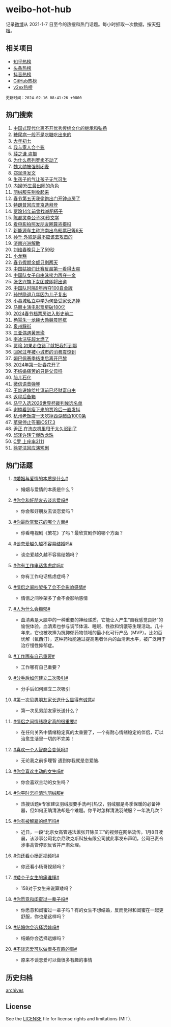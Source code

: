 # weibo-hot-hub

记录[微博](https://www.weibo.com)从 2021-1-7 日至今的热搜和热门话题。每小时抓取一次数据，按天[归档](archives)。

## 相关项目

- [知乎热榜](https://github.com/lonnyzhang423/zhihu-hot-hub)
- [头条热榜](https://github.com/lonnyzhang423/toutiao-hot-hub)
- [抖音热榜](https://github.com/lonnyzhang423/douyin-hot-hub)
- [GitHub热榜](https://github.com/lonnyzhang423/github-hot-hub)
- [v2ex热榜](https://github.com/lonnyzhang423/v2ex-hot-hub)


`更新时间：2024-02-16 08:41:26 +0800`

## 热门搜索

1. [中国式现代化离不开优秀传统文化的继承和弘扬](https://m.weibo.cn/search?containerid=100103type%3D1%26t%3D10%26q%3D%23%E4%B8%AD%E5%9B%BD%E5%BC%8F%E7%8E%B0%E4%BB%A3%E5%8C%96%E7%A6%BB%E4%B8%8D%E5%BC%80%E4%BC%98%E7%A7%80%E4%BC%A0%E7%BB%9F%E6%96%87%E5%8C%96%E7%9A%84%E7%BB%A7%E6%89%BF%E5%92%8C%E5%BC%98%E6%89%AC%23&stream_entry_id=51&isnewpage=1&extparam=seat%3D1%26pos%3D0%26dgr%3D0%26filter_type%3Drealtimehot%26c_type%3D51%26stream_entry_id%3D51%26cate%3D10103%26q%3D%2523%25E4%25B8%25AD%25E5%259B%25BD%25E5%25BC%258F%25E7%258E%25B0%25E4%25BB%25A3%25E5%258C%2596%25E7%25A6%25BB%25E4%25B8%258D%25E5%25BC%2580%25E4%25BC%2598%25E7%25A7%2580%25E4%25BC%25A0%25E7%25BB%259F%25E6%2596%2587%25E5%258C%2596%25E7%259A%2584%25E7%25BB%25A7%25E6%2589%25BF%25E5%2592%258C%25E5%25BC%2598%25E6%2589%25AC%2523%26display_time%3D1708044084%26pre_seqid%3D17080440846170213996)
1. [糖尿病一般不是吃糖吃出来的](https://m.weibo.cn/search?containerid=100103type%3D1%26t%3D10%26q%3D%23%E7%B3%96%E5%B0%BF%E7%97%85%E4%B8%80%E8%88%AC%E4%B8%8D%E6%98%AF%E5%90%83%E7%B3%96%E5%90%83%E5%87%BA%E6%9D%A5%E7%9A%84%23&stream_entry_id=31&isnewpage=1&extparam=seat%3D1%26band_rank%3D1%26filter_type%3Drealtimehot%26c_type%3D31%26realpos%3D1%26cate%3D5001%26lcate%3D5001%26flag%3D1%26dgr%3D0%26q%3D%2523%25E7%25B3%2596%25E5%25B0%25BF%25E7%2597%2585%25E4%25B8%2580%25E8%2588%25AC%25E4%25B8%258D%25E6%2598%25AF%25E5%2590%2583%25E7%25B3%2596%25E5%2590%2583%25E5%2587%25BA%25E6%259D%25A5%25E7%259A%2584%2523%26stream_entry_id%3D31%26pos%3D0%26display_time%3D1708044084%26pre_seqid%3D17080440846170213996)
1. [大年初七](https://m.weibo.cn/search?containerid=100103type%3D1%26t%3D10%26q%3D%E5%A4%A7%E5%B9%B4%E5%88%9D%E4%B8%83&stream_entry_id=31&isnewpage=1&extparam=seat%3D1%26band_rank%3D2%26filter_type%3Drealtimehot%26c_type%3D31%26realpos%3D2%26cate%3D5001%26lcate%3D5001%26flag%3D1%26dgr%3D0%26q%3D%25E5%25A4%25A7%25E5%25B9%25B4%25E5%2588%259D%25E4%25B8%2583%26stream_entry_id%3D31%26pos%3D1%26display_time%3D1708044084%26pre_seqid%3D17080440846170213996)
1. [我与家人合个影](https://m.weibo.cn/search?containerid=100103type%3D1%26t%3D10%26q%3D%23%E6%88%91%E4%B8%8E%E5%AE%B6%E4%BA%BA%E5%90%88%E4%B8%AA%E5%BD%B1%23&stream_entry_id=31&isnewpage=1&extparam=seat%3D1%26band_rank%3D3%26filter_type%3Drealtimehot%26c_type%3D31%26realpos%3D3%26cate%3D5001%26lcate%3D5001%26flag%3D0%26dgr%3D0%26q%3D%2523%25E6%2588%2591%25E4%25B8%258E%25E5%25AE%25B6%25E4%25BA%25BA%25E5%2590%2588%25E4%25B8%25AA%25E5%25BD%25B1%2523%26stream_entry_id%3D31%26pos%3D2%26display_time%3D1708044084%26pre_seqid%3D17080440846170213996)
1. [薛之谦 盗摄](https://m.weibo.cn/search?containerid=100103type%3D1%26t%3D10%26q%3D%E8%96%9B%E4%B9%8B%E8%B0%A6+%E7%9B%97%E6%91%84&stream_entry_id=31&isnewpage=1&extparam=seat%3D1%26band_rank%3D4%26filter_type%3Drealtimehot%26c_type%3D31%26realpos%3D4%26cate%3D5001%26lcate%3D5001%26flag%3D16%26dgr%3D0%26q%3D%25E8%2596%259B%25E4%25B9%258B%25E8%25B0%25A6%2520%25E7%259B%2597%25E6%2591%2584%26stream_entry_id%3D31%26pos%3D3%26display_time%3D1708044084%26pre_seqid%3D17080440846170213996)
1. [为什么费列罗卖不动了](https://m.weibo.cn/search?containerid=100103type%3D1%26t%3D10%26q%3D%23%E4%B8%BA%E4%BB%80%E4%B9%88%E8%B4%B9%E5%88%97%E7%BD%97%E5%8D%96%E4%B8%8D%E5%8A%A8%E4%BA%86%23&stream_entry_id=31&isnewpage=1&extparam=seat%3D1%26band_rank%3D5%26filter_type%3Drealtimehot%26c_type%3D31%26realpos%3D5%26cate%3D5001%26lcate%3D5001%26flag%3D2%26dgr%3D0%26q%3D%2523%25E4%25B8%25BA%25E4%25BB%2580%25E4%25B9%2588%25E8%25B4%25B9%25E5%2588%2597%25E7%25BD%2597%25E5%258D%2596%25E4%25B8%258D%25E5%258A%25A8%25E4%25BA%2586%2523%26stream_entry_id%3D31%26pos%3D4%26display_time%3D1708044084%26pre_seqid%3D17080440846170213996)
1. [魏大勋被强制闭麦](https://m.weibo.cn/search?containerid=100103type%3D1%26t%3D10%26q%3D%23%E9%AD%8F%E5%A4%A7%E5%8B%8B%E8%A2%AB%E5%BC%BA%E5%88%B6%E9%97%AD%E9%BA%A6%23&stream_entry_id=31&isnewpage=1&extparam=seat%3D1%26band_rank%3D6%26filter_type%3Drealtimehot%26c_type%3D31%26realpos%3D6%26cate%3D5001%26lcate%3D5001%26flag%3D2%26dgr%3D0%26q%3D%2523%25E9%25AD%258F%25E5%25A4%25A7%25E5%258B%258B%25E8%25A2%25AB%25E5%25BC%25BA%25E5%2588%25B6%25E9%2597%25AD%25E9%25BA%25A6%2523%26stream_entry_id%3D31%26pos%3D5%26display_time%3D1708044084%26pre_seqid%3D17080440846170213996)
1. [郑润泽发文](https://m.weibo.cn/search?containerid=100103type%3D1%26t%3D10%26q%3D%E9%83%91%E6%B6%A6%E6%B3%BD%E5%8F%91%E6%96%87&stream_entry_id=31&isnewpage=1&extparam=seat%3D1%26band_rank%3D7%26filter_type%3Drealtimehot%26c_type%3D31%26realpos%3D7%26cate%3D5001%26lcate%3D5001%26flag%3D1%26dgr%3D0%26q%3D%25E9%2583%2591%25E6%25B6%25A6%25E6%25B3%25BD%25E5%258F%2591%25E6%2596%2587%26stream_entry_id%3D31%26pos%3D6%26display_time%3D1708044084%26pre_seqid%3D17080440846170213996)
1. [生孩子的气让孩子无气可生](https://m.weibo.cn/search?containerid=100103type%3D1%26t%3D10%26q%3D%23%E7%94%9F%E5%AD%A9%E5%AD%90%E7%9A%84%E6%B0%94%E8%AE%A9%E5%AD%A9%E5%AD%90%E6%97%A0%E6%B0%94%E5%8F%AF%E7%94%9F%23&stream_entry_id=31&isnewpage=1&extparam=seat%3D1%26band_rank%3D8%26filter_type%3Drealtimehot%26c_type%3D31%26realpos%3D8%26cate%3D5001%26lcate%3D5001%26flag%3D2%26dgr%3D0%26q%3D%2523%25E7%2594%259F%25E5%25AD%25A9%25E5%25AD%2590%25E7%259A%2584%25E6%25B0%2594%25E8%25AE%25A9%25E5%25AD%25A9%25E5%25AD%2590%25E6%2597%25A0%25E6%25B0%2594%25E5%258F%25AF%25E7%2594%259F%2523%26stream_entry_id%3D31%26pos%3D7%26display_time%3D1708044084%26pre_seqid%3D17080440846170213996)
1. [内娱95生最出圈的角色](https://m.weibo.cn/search?containerid=100103type%3D1%26t%3D10%26q%3D%23%E5%86%85%E5%A8%B195%E7%94%9F%E6%9C%80%E5%87%BA%E5%9C%88%E7%9A%84%E8%A7%92%E8%89%B2%23&stream_entry_id=31&isnewpage=1&extparam=seat%3D1%26band_rank%3D9%26filter_type%3Drealtimehot%26c_type%3D31%26realpos%3D9%26cate%3D5001%26lcate%3D5001%26flag%3D2%26dgr%3D0%26q%3D%2523%25E5%2586%2585%25E5%25A8%25B195%25E7%2594%259F%25E6%259C%2580%25E5%2587%25BA%25E5%259C%2588%25E7%259A%2584%25E8%25A7%2592%25E8%2589%25B2%2523%26stream_entry_id%3D31%26pos%3D8%26display_time%3D1708044084%26pre_seqid%3D17080440846170213996)
1. [羽绒服先别收起来](https://m.weibo.cn/search?containerid=100103type%3D1%26t%3D10%26q%3D%23%E7%BE%BD%E7%BB%92%E6%9C%8D%E5%85%88%E5%88%AB%E6%94%B6%E8%B5%B7%E6%9D%A5%23&stream_entry_id=31&isnewpage=1&extparam=seat%3D1%26band_rank%3D10%26filter_type%3Drealtimehot%26c_type%3D31%26realpos%3D10%26cate%3D5001%26lcate%3D5001%26flag%3D0%26dgr%3D0%26q%3D%2523%25E7%25BE%25BD%25E7%25BB%2592%25E6%259C%258D%25E5%2585%2588%25E5%2588%25AB%25E6%2594%25B6%25E8%25B5%25B7%25E6%259D%25A5%2523%26stream_entry_id%3D31%26pos%3D9%26display_time%3D1708044084%26pre_seqid%3D17080440846170213996)
1. [春节第五天我偷跑出门开钟点房了](https://m.weibo.cn/search?containerid=100103type%3D1%26t%3D10%26q%3D%23%E6%98%A5%E8%8A%82%E7%AC%AC%E4%BA%94%E5%A4%A9%E6%88%91%E5%81%B7%E8%B7%91%E5%87%BA%E9%97%A8%E5%BC%80%E9%92%9F%E7%82%B9%E6%88%BF%E4%BA%86%23&stream_entry_id=31&isnewpage=1&extparam=seat%3D1%26band_rank%3D11%26filter_type%3Drealtimehot%26c_type%3D31%26realpos%3D11%26cate%3D5001%26lcate%3D5001%26flag%3D2%26dgr%3D0%26q%3D%2523%25E6%2598%25A5%25E8%258A%2582%25E7%25AC%25AC%25E4%25BA%2594%25E5%25A4%25A9%25E6%2588%2591%25E5%2581%25B7%25E8%25B7%2591%25E5%2587%25BA%25E9%2597%25A8%25E5%25BC%2580%25E9%2592%259F%25E7%2582%25B9%25E6%2588%25BF%25E4%25BA%2586%2523%26stream_entry_id%3D31%26pos%3D10%26display_time%3D1708044084%26pre_seqid%3D17080440846170213996)
1. [特朗普回应普京选拜登](https://m.weibo.cn/search?containerid=100103type%3D1%26t%3D10%26q%3D%23%E7%89%B9%E6%9C%97%E6%99%AE%E5%9B%9E%E5%BA%94%E6%99%AE%E4%BA%AC%E9%80%89%E6%8B%9C%E7%99%BB%23&stream_entry_id=31&isnewpage=1&extparam=seat%3D1%26band_rank%3D12%26filter_type%3Drealtimehot%26c_type%3D31%26realpos%3D12%26cate%3D5001%26lcate%3D5001%26flag%3D1%26dgr%3D0%26q%3D%2523%25E7%2589%25B9%25E6%259C%2597%25E6%2599%25AE%25E5%259B%259E%25E5%25BA%2594%25E6%2599%25AE%25E4%25BA%25AC%25E9%2580%2589%25E6%258B%259C%25E7%2599%25BB%2523%26stream_entry_id%3D31%26pos%3D11%26display_time%3D1708044084%26pre_seqid%3D17080440846170213996)
1. [贾玲14年前曾找减肥搭子](https://m.weibo.cn/search?containerid=100103type%3D1%26t%3D10%26q%3D%23%E8%B4%BE%E7%8E%B214%E5%B9%B4%E5%89%8D%E6%9B%BE%E6%89%BE%E5%87%8F%E8%82%A5%E6%90%AD%E5%AD%90%23&stream_entry_id=31&isnewpage=1&extparam=seat%3D1%26band_rank%3D13%26filter_type%3Drealtimehot%26c_type%3D31%26realpos%3D13%26cate%3D5001%26lcate%3D5001%26flag%3D2%26dgr%3D0%26q%3D%2523%25E8%25B4%25BE%25E7%258E%25B214%25E5%25B9%25B4%25E5%2589%258D%25E6%259B%25BE%25E6%2589%25BE%25E5%2587%258F%25E8%2582%25A5%25E6%2590%25AD%25E5%25AD%2590%2523%26stream_entry_id%3D31%26pos%3D12%26display_time%3D1708044084%26pre_seqid%3D17080440846170213996)
1. [陈都灵李公子30秒文学](https://m.weibo.cn/search?containerid=100103type%3D1%26t%3D10%26q%3D%E9%99%88%E9%83%BD%E7%81%B5%E6%9D%8E%E5%85%AC%E5%AD%9030%E7%A7%92%E6%96%87%E5%AD%A6&stream_entry_id=31&isnewpage=1&extparam=seat%3D1%26band_rank%3D14%26filter_type%3Drealtimehot%26c_type%3D31%26realpos%3D14%26cate%3D5001%26lcate%3D5001%26flag%3D1%26dgr%3D0%26q%3D%25E9%2599%2588%25E9%2583%25BD%25E7%2581%25B5%25E6%259D%258E%25E5%2585%25AC%25E5%25AD%259030%25E7%25A7%2592%25E6%2596%2587%25E5%25AD%25A6%26stream_entry_id%3D31%26pos%3D13%26display_time%3D1708044084%26pre_seqid%3D17080440846170213996)
1. [看电影拍照发朋友圈算盗摄吗](https://m.weibo.cn/search?containerid=100103type%3D1%26t%3D10%26q%3D%23%E7%9C%8B%E7%94%B5%E5%BD%B1%E6%8B%8D%E7%85%A7%E5%8F%91%E6%9C%8B%E5%8F%8B%E5%9C%88%E7%AE%97%E7%9B%97%E6%91%84%E5%90%97%23&stream_entry_id=31&isnewpage=1&extparam=seat%3D1%26band_rank%3D15%26filter_type%3Drealtimehot%26c_type%3D31%26realpos%3D15%26cate%3D5001%26lcate%3D5001%26flag%3D1%26dgr%3D0%26q%3D%2523%25E7%259C%258B%25E7%2594%25B5%25E5%25BD%25B1%25E6%258B%258D%25E7%2585%25A7%25E5%258F%2591%25E6%259C%258B%25E5%258F%258B%25E5%259C%2588%25E7%25AE%2597%25E7%259B%2597%25E6%2591%2584%25E5%2590%2597%2523%26stream_entry_id%3D31%26pos%3D14%26display_time%3D1708044084%26pre_seqid%3D17080440846170213996)
1. [新能源车主称海南出岛船票已等6天](https://m.weibo.cn/search?containerid=100103type%3D1%26t%3D10%26q%3D%23%E6%96%B0%E8%83%BD%E6%BA%90%E8%BD%A6%E4%B8%BB%E7%A7%B0%E6%B5%B7%E5%8D%97%E5%87%BA%E5%B2%9B%E8%88%B9%E7%A5%A8%E5%B7%B2%E7%AD%896%E5%A4%A9%23&stream_entry_id=31&isnewpage=1&extparam=seat%3D1%26band_rank%3D16%26filter_type%3Drealtimehot%26c_type%3D31%26realpos%3D16%26cate%3D5001%26lcate%3D5001%26flag%3D1%26dgr%3D0%26q%3D%2523%25E6%2596%25B0%25E8%2583%25BD%25E6%25BA%2590%25E8%25BD%25A6%25E4%25B8%25BB%25E7%25A7%25B0%25E6%25B5%25B7%25E5%258D%2597%25E5%2587%25BA%25E5%25B2%259B%25E8%2588%25B9%25E7%25A5%25A8%25E5%25B7%25B2%25E7%25AD%25896%25E5%25A4%25A9%2523%26stream_entry_id%3D31%26pos%3D15%26display_time%3D1708044084%26pre_seqid%3D17080440846170213996)
1. [孙千 外貌是最不应该去攻击的](https://m.weibo.cn/search?containerid=100103type%3D1%26t%3D10%26q%3D%E5%AD%99%E5%8D%83+%E5%A4%96%E8%B2%8C%E6%98%AF%E6%9C%80%E4%B8%8D%E5%BA%94%E8%AF%A5%E5%8E%BB%E6%94%BB%E5%87%BB%E7%9A%84&stream_entry_id=31&isnewpage=1&extparam=seat%3D1%26band_rank%3D17%26filter_type%3Drealtimehot%26c_type%3D31%26realpos%3D17%26cate%3D5001%26lcate%3D5001%26flag%3D0%26dgr%3D0%26q%3D%25E5%25AD%2599%25E5%258D%2583%2520%25E5%25A4%2596%25E8%25B2%258C%25E6%2598%25AF%25E6%259C%2580%25E4%25B8%258D%25E5%25BA%2594%25E8%25AF%25A5%25E5%258E%25BB%25E6%2594%25BB%25E5%2587%25BB%25E7%259A%2584%26stream_entry_id%3D31%26pos%3D16%26display_time%3D1708044084%26pre_seqid%3D17080440846170213996)
1. [济南兴洲解散](https://m.weibo.cn/search?containerid=100103type%3D1%26t%3D10%26q%3D%23%E6%B5%8E%E5%8D%97%E5%85%B4%E6%B4%B2%E8%A7%A3%E6%95%A3%23&stream_entry_id=31&isnewpage=1&extparam=seat%3D1%26band_rank%3D18%26filter_type%3Drealtimehot%26c_type%3D31%26realpos%3D18%26cate%3D5001%26lcate%3D5001%26flag%3D1%26dgr%3D0%26q%3D%2523%25E6%25B5%258E%25E5%258D%2597%25E5%2585%25B4%25E6%25B4%25B2%25E8%25A7%25A3%25E6%2595%25A3%2523%26stream_entry_id%3D31%26pos%3D17%26display_time%3D1708044084%26pre_seqid%3D17080440846170213996)
1. [刘维春晚只上了59秒](https://m.weibo.cn/search?containerid=100103type%3D1%26t%3D10%26q%3D%23%E5%88%98%E7%BB%B4%E6%98%A5%E6%99%9A%E5%8F%AA%E4%B8%8A%E4%BA%8659%E7%A7%92%23&stream_entry_id=31&isnewpage=1&extparam=seat%3D1%26band_rank%3D19%26filter_type%3Drealtimehot%26c_type%3D31%26realpos%3D19%26cate%3D5001%26lcate%3D5001%26flag%3D2%26dgr%3D0%26q%3D%2523%25E5%2588%2598%25E7%25BB%25B4%25E6%2598%25A5%25E6%2599%259A%25E5%258F%25AA%25E4%25B8%258A%25E4%25BA%258659%25E7%25A7%2592%2523%26stream_entry_id%3D31%26pos%3D18%26display_time%3D1708044084%26pre_seqid%3D17080440846170213996)
1. [小龙糕](https://m.weibo.cn/search?containerid=100103type%3D1%26t%3D10%26q%3D%E5%B0%8F%E9%BE%99%E7%B3%95&stream_entry_id=31&isnewpage=1&extparam=seat%3D1%26band_rank%3D20%26filter_type%3Drealtimehot%26c_type%3D31%26realpos%3D20%26cate%3D5001%26lcate%3D5001%26flag%3D1%26dgr%3D0%26q%3D%25E5%25B0%258F%25E9%25BE%2599%25E7%25B3%2595%26stream_entry_id%3D31%26pos%3D19%26display_time%3D1708044084%26pre_seqid%3D17080440846170213996)
1. [春节假期余额只剩两天](https://m.weibo.cn/search?containerid=100103type%3D1%26t%3D10%26q%3D%23%E6%98%A5%E8%8A%82%E5%81%87%E6%9C%9F%E4%BD%99%E9%A2%9D%E5%8F%AA%E5%89%A9%E4%B8%A4%E5%A4%A9%23&stream_entry_id=31&isnewpage=1&extparam=seat%3D1%26band_rank%3D21%26filter_type%3Drealtimehot%26c_type%3D31%26realpos%3D21%26cate%3D5001%26lcate%3D5001%26flag%3D1%26dgr%3D0%26q%3D%2523%25E6%2598%25A5%25E8%258A%2582%25E5%2581%2587%25E6%259C%259F%25E4%25BD%2599%25E9%25A2%259D%25E5%258F%25AA%25E5%2589%25A9%25E4%25B8%25A4%25E5%25A4%25A9%2523%26stream_entry_id%3D31%26pos%3D20%26display_time%3D1708044084%26pre_seqid%3D17080440846170213996)
1. [中国姑娘们比赛反超第一看得太爽](https://m.weibo.cn/search?containerid=100103type%3D1%26t%3D10%26q%3D%23%E4%B8%AD%E5%9B%BD%E5%A7%91%E5%A8%98%E4%BB%AC%E6%AF%94%E8%B5%9B%E5%8F%8D%E8%B6%85%E7%AC%AC%E4%B8%80%E7%9C%8B%E5%BE%97%E5%A4%AA%E7%88%BD%23&stream_entry_id=31&isnewpage=1&extparam=seat%3D1%26band_rank%3D22%26filter_type%3Drealtimehot%26c_type%3D31%26realpos%3D22%26cate%3D5001%26lcate%3D5001%26flag%3D1%26dgr%3D0%26q%3D%2523%25E4%25B8%25AD%25E5%259B%25BD%25E5%25A7%2591%25E5%25A8%2598%25E4%25BB%25AC%25E6%25AF%2594%25E8%25B5%259B%25E5%258F%258D%25E8%25B6%2585%25E7%25AC%25AC%25E4%25B8%2580%25E7%259C%258B%25E5%25BE%2597%25E5%25A4%25AA%25E7%2588%25BD%2523%26stream_entry_id%3D31%26pos%3D21%26display_time%3D1708044084%26pre_seqid%3D17080440846170213996)
1. [中国队女子自由泳接力再夺一金](https://m.weibo.cn/search?containerid=100103type%3D1%26t%3D10%26q%3D%23%E4%B8%AD%E5%9B%BD%E9%98%9F%E5%A5%B3%E5%AD%90%E8%87%AA%E7%94%B1%E6%B3%B3%E6%8E%A5%E5%8A%9B%E5%86%8D%E5%A4%BA%E4%B8%80%E9%87%91%23&stream_entry_id=31&isnewpage=1&extparam=seat%3D1%26band_rank%3D23%26filter_type%3Drealtimehot%26c_type%3D31%26realpos%3D23%26cate%3D5001%26lcate%3D5001%26flag%3D1%26dgr%3D0%26q%3D%2523%25E4%25B8%25AD%25E5%259B%25BD%25E9%2598%259F%25E5%25A5%25B3%25E5%25AD%2590%25E8%2587%25AA%25E7%2594%25B1%25E6%25B3%25B3%25E6%258E%25A5%25E5%258A%259B%25E5%2586%258D%25E5%25A4%25BA%25E4%25B8%2580%25E9%2587%2591%2523%26stream_entry_id%3D31%26pos%3D22%26display_time%3D1708044084%26pre_seqid%3D17080440846170213996)
1. [张艺兴旗下女团或即将出道](https://m.weibo.cn/search?containerid=100103type%3D1%26t%3D10%26q%3D%23%E5%BC%A0%E8%89%BA%E5%85%B4%E6%97%97%E4%B8%8B%E5%A5%B3%E5%9B%A2%E6%88%96%E5%8D%B3%E5%B0%86%E5%87%BA%E9%81%93%23&stream_entry_id=31&isnewpage=1&extparam=seat%3D1%26band_rank%3D24%26filter_type%3Drealtimehot%26c_type%3D31%26realpos%3D24%26cate%3D5001%26lcate%3D5001%26flag%3D0%26dgr%3D0%26q%3D%2523%25E5%25BC%25A0%25E8%2589%25BA%25E5%2585%25B4%25E6%2597%2597%25E4%25B8%258B%25E5%25A5%25B3%25E5%259B%25A2%25E6%2588%2596%25E5%258D%25B3%25E5%25B0%2586%25E5%2587%25BA%25E9%2581%2593%2523%26stream_entry_id%3D31%26pos%3D23%26display_time%3D1708044084%26pre_seqid%3D17080440846170213996)
1. [中国队时隔9年再夺100自金牌](https://m.weibo.cn/search?containerid=100103type%3D1%26t%3D10%26q%3D%23%E4%B8%AD%E5%9B%BD%E9%98%9F%E6%97%B6%E9%9A%949%E5%B9%B4%E5%86%8D%E5%A4%BA100%E8%87%AA%E9%87%91%E7%89%8C%23&stream_entry_id=31&isnewpage=1&extparam=seat%3D1%26band_rank%3D25%26filter_type%3Drealtimehot%26c_type%3D31%26realpos%3D25%26cate%3D5001%26lcate%3D5001%26flag%3D1%26dgr%3D0%26q%3D%2523%25E4%25B8%25AD%25E5%259B%25BD%25E9%2598%259F%25E6%2597%25B6%25E9%259A%25949%25E5%25B9%25B4%25E5%2586%258D%25E5%25A4%25BA100%25E8%2587%25AA%25E9%2587%2591%25E7%2589%258C%2523%26stream_entry_id%3D31%26pos%3D24%26display_time%3D1708044084%26pre_seqid%3D17080440846170213996)
1. [孙悦隐退八年因为儿子复出](https://m.weibo.cn/search?containerid=100103type%3D1%26t%3D10%26q%3D%23%E5%AD%99%E6%82%A6%E9%9A%90%E9%80%80%E5%85%AB%E5%B9%B4%E5%9B%A0%E4%B8%BA%E5%84%BF%E5%AD%90%E5%A4%8D%E5%87%BA%23&stream_entry_id=31&isnewpage=1&extparam=seat%3D1%26band_rank%3D26%26filter_type%3Drealtimehot%26c_type%3D31%26realpos%3D26%26cate%3D5001%26lcate%3D5001%26flag%3D0%26dgr%3D0%26q%3D%2523%25E5%25AD%2599%25E6%2582%25A6%25E9%259A%2590%25E9%2580%2580%25E5%2585%25AB%25E5%25B9%25B4%25E5%259B%25A0%25E4%25B8%25BA%25E5%2584%25BF%25E5%25AD%2590%25E5%25A4%258D%25E5%2587%25BA%2523%26stream_entry_id%3D31%26pos%3D25%26display_time%3D1708044084%26pre_seqid%3D17080440846170213996)
1. [小县城私立中学为何备受家长追捧](https://m.weibo.cn/search?containerid=100103type%3D1%26t%3D10%26q%3D%23%E5%B0%8F%E5%8E%BF%E5%9F%8E%E7%A7%81%E7%AB%8B%E4%B8%AD%E5%AD%A6%E4%B8%BA%E4%BD%95%E5%A4%87%E5%8F%97%E5%AE%B6%E9%95%BF%E8%BF%BD%E6%8D%A7%23&stream_entry_id=31&isnewpage=1&extparam=seat%3D1%26band_rank%3D27%26filter_type%3Drealtimehot%26c_type%3D31%26realpos%3D27%26cate%3D5001%26lcate%3D5001%26flag%3D0%26dgr%3D0%26q%3D%2523%25E5%25B0%258F%25E5%258E%25BF%25E5%259F%258E%25E7%25A7%2581%25E7%25AB%258B%25E4%25B8%25AD%25E5%25AD%25A6%25E4%25B8%25BA%25E4%25BD%2595%25E5%25A4%2587%25E5%258F%2597%25E5%25AE%25B6%25E9%2595%25BF%25E8%25BF%25BD%25E6%258D%25A7%2523%26stream_entry_id%3D31%26pos%3D26%26display_time%3D1708044084%26pre_seqid%3D17080440846170213996)
1. [马丽主演电影票房破180亿](https://m.weibo.cn/search?containerid=100103type%3D1%26t%3D10%26q%3D%23%E9%A9%AC%E4%B8%BD%E4%B8%BB%E6%BC%94%E7%94%B5%E5%BD%B1%E7%A5%A8%E6%88%BF%E7%A0%B4180%E4%BA%BF%23&stream_entry_id=31&isnewpage=1&extparam=seat%3D1%26band_rank%3D28%26filter_type%3Drealtimehot%26c_type%3D31%26realpos%3D28%26cate%3D5001%26lcate%3D5001%26flag%3D0%26dgr%3D0%26q%3D%2523%25E9%25A9%25AC%25E4%25B8%25BD%25E4%25B8%25BB%25E6%25BC%2594%25E7%2594%25B5%25E5%25BD%25B1%25E7%25A5%25A8%25E6%2588%25BF%25E7%25A0%25B4180%25E4%25BA%25BF%2523%26stream_entry_id%3D31%26pos%3D27%26display_time%3D1708044084%26pre_seqid%3D17080440846170213996)
1. [2024春节档票房进入影史前二](https://m.weibo.cn/search?containerid=100103type%3D1%26t%3D10%26q%3D%232024%E6%98%A5%E8%8A%82%E6%A1%A3%E7%A5%A8%E6%88%BF%E8%BF%9B%E5%85%A5%E5%BD%B1%E5%8F%B2%E5%89%8D%E4%BA%8C%23&stream_entry_id=31&isnewpage=1&extparam=seat%3D1%26band_rank%3D29%26filter_type%3Drealtimehot%26c_type%3D31%26realpos%3D29%26cate%3D5001%26lcate%3D5001%26flag%3D1%26dgr%3D0%26q%3D%25232024%25E6%2598%25A5%25E8%258A%2582%25E6%25A1%25A3%25E7%25A5%25A8%25E6%2588%25BF%25E8%25BF%259B%25E5%2585%25A5%25E5%25BD%25B1%25E5%258F%25B2%25E5%2589%258D%25E4%25BA%258C%2523%26stream_entry_id%3D31%26pos%3D28%26display_time%3D1708044084%26pre_seqid%3D17080440846170213996)
1. [杨幂朱一龙魏大勋魏晨同框](https://m.weibo.cn/search?containerid=100103type%3D1%26t%3D10%26q%3D%23%E6%9D%A8%E5%B9%82%E6%9C%B1%E4%B8%80%E9%BE%99%E9%AD%8F%E5%A4%A7%E5%8B%8B%E9%AD%8F%E6%99%A8%E5%90%8C%E6%A1%86%23&stream_entry_id=31&isnewpage=1&extparam=seat%3D1%26band_rank%3D30%26filter_type%3Drealtimehot%26c_type%3D31%26realpos%3D30%26cate%3D5001%26lcate%3D5001%26flag%3D0%26dgr%3D0%26q%3D%2523%25E6%259D%25A8%25E5%25B9%2582%25E6%259C%25B1%25E4%25B8%2580%25E9%25BE%2599%25E9%25AD%258F%25E5%25A4%25A7%25E5%258B%258B%25E9%25AD%258F%25E6%2599%25A8%25E5%2590%258C%25E6%25A1%2586%2523%26stream_entry_id%3D31%26pos%3D29%26display_time%3D1708044084%26pre_seqid%3D17080440846170213996)
1. [泉州踩街](https://m.weibo.cn/search?containerid=100103type%3D1%26t%3D10%26q%3D%E6%B3%89%E5%B7%9E%E8%B8%A9%E8%A1%97&stream_entry_id=31&isnewpage=1&extparam=seat%3D1%26band_rank%3D31%26filter_type%3Drealtimehot%26c_type%3D31%26realpos%3D31%26cate%3D5001%26lcate%3D5001%26flag%3D1%26dgr%3D0%26q%3D%25E6%25B3%2589%25E5%25B7%259E%25E8%25B8%25A9%25E8%25A1%2597%26stream_entry_id%3D31%26pos%3D30%26display_time%3D1708044084%26pre_seqid%3D17080440846170213996)
1. [三亚偶遇黄景瑜](https://m.weibo.cn/search?containerid=100103type%3D1%26t%3D10%26q%3D%23%E4%B8%89%E4%BA%9A%E5%81%B6%E9%81%87%E9%BB%84%E6%99%AF%E7%91%9C%23&stream_entry_id=31&isnewpage=1&extparam=seat%3D1%26band_rank%3D32%26filter_type%3Drealtimehot%26c_type%3D31%26realpos%3D32%26cate%3D5001%26lcate%3D5001%26flag%3D0%26dgr%3D0%26q%3D%2523%25E4%25B8%2589%25E4%25BA%259A%25E5%2581%25B6%25E9%2581%2587%25E9%25BB%2584%25E6%2599%25AF%25E7%2591%259C%2523%26stream_entry_id%3D31%26pos%3D31%26display_time%3D1708044084%26pre_seqid%3D17080440846170213996)
1. [李冰洁狂超太燃了](https://m.weibo.cn/search?containerid=100103type%3D1%26t%3D10%26q%3D%23%E6%9D%8E%E5%86%B0%E6%B4%81%E7%8B%82%E8%B6%85%E5%A4%AA%E7%87%83%E4%BA%86%23&stream_entry_id=31&isnewpage=1&extparam=seat%3D1%26band_rank%3D33%26filter_type%3Drealtimehot%26c_type%3D31%26realpos%3D33%26cate%3D5001%26lcate%3D5001%26flag%3D1%26dgr%3D0%26q%3D%2523%25E6%259D%258E%25E5%2586%25B0%25E6%25B4%2581%25E7%258B%2582%25E8%25B6%2585%25E5%25A4%25AA%25E7%2587%2583%25E4%25BA%2586%2523%26stream_entry_id%3D31%26pos%3D32%26display_time%3D1708044084%26pre_seqid%3D17080440846170213996)
1. [贾玲 如果走位错了就把我打到那](https://m.weibo.cn/search?containerid=100103type%3D1%26t%3D10%26q%3D%E8%B4%BE%E7%8E%B2+%E5%A6%82%E6%9E%9C%E8%B5%B0%E4%BD%8D%E9%94%99%E4%BA%86%E5%B0%B1%E6%8A%8A%E6%88%91%E6%89%93%E5%88%B0%E9%82%A3&stream_entry_id=31&isnewpage=1&extparam=seat%3D1%26band_rank%3D34%26filter_type%3Drealtimehot%26c_type%3D31%26realpos%3D34%26cate%3D5001%26lcate%3D5001%26flag%3D0%26dgr%3D0%26q%3D%25E8%25B4%25BE%25E7%258E%25B2%2520%25E5%25A6%2582%25E6%259E%259C%25E8%25B5%25B0%25E4%25BD%258D%25E9%2594%2599%25E4%25BA%2586%25E5%25B0%25B1%25E6%258A%258A%25E6%2588%2591%25E6%2589%2593%25E5%2588%25B0%25E9%2582%25A3%26stream_entry_id%3D31%26pos%3D33%26display_time%3D1708044084%26pre_seqid%3D17080440846170213996)
1. [回家过年被小城市的消费震惊到](https://m.weibo.cn/search?containerid=100103type%3D1%26t%3D10%26q%3D%23%E5%9B%9E%E5%AE%B6%E8%BF%87%E5%B9%B4%E8%A2%AB%E5%B0%8F%E5%9F%8E%E5%B8%82%E7%9A%84%E6%B6%88%E8%B4%B9%E9%9C%87%E6%83%8A%E5%88%B0%23&stream_entry_id=31&isnewpage=1&extparam=seat%3D1%26band_rank%3D35%26filter_type%3Drealtimehot%26c_type%3D31%26realpos%3D35%26cate%3D5001%26lcate%3D5001%26flag%3D0%26dgr%3D0%26q%3D%2523%25E5%259B%259E%25E5%25AE%25B6%25E8%25BF%2587%25E5%25B9%25B4%25E8%25A2%25AB%25E5%25B0%258F%25E5%259F%258E%25E5%25B8%2582%25E7%259A%2584%25E6%25B6%2588%25E8%25B4%25B9%25E9%259C%2587%25E6%2583%258A%25E5%2588%25B0%2523%26stream_entry_id%3D31%26pos%3D34%26display_time%3D1708044084%26pre_seqid%3D17080440846170213996)
1. [姆巴佩赛季结束后离开巴黎](https://m.weibo.cn/search?containerid=100103type%3D1%26t%3D10%26q%3D%23%E5%A7%86%E5%B7%B4%E4%BD%A9%E8%B5%9B%E5%AD%A3%E7%BB%93%E6%9D%9F%E5%90%8E%E7%A6%BB%E5%BC%80%E5%B7%B4%E9%BB%8E%23&stream_entry_id=31&isnewpage=1&extparam=seat%3D1%26band_rank%3D36%26filter_type%3Drealtimehot%26c_type%3D31%26realpos%3D36%26cate%3D5001%26lcate%3D5001%26flag%3D1%26dgr%3D0%26q%3D%2523%25E5%25A7%2586%25E5%25B7%25B4%25E4%25BD%25A9%25E8%25B5%259B%25E5%25AD%25A3%25E7%25BB%2593%25E6%259D%259F%25E5%2590%258E%25E7%25A6%25BB%25E5%25BC%2580%25E5%25B7%25B4%25E9%25BB%258E%2523%26stream_entry_id%3D31%26pos%3D35%26display_time%3D1708044084%26pre_seqid%3D17080440846170213996)
1. [2024年第一批春花开了](https://m.weibo.cn/search?containerid=100103type%3D1%26t%3D10%26q%3D%232024%E5%B9%B4%E7%AC%AC%E4%B8%80%E6%89%B9%E6%98%A5%E8%8A%B1%E5%BC%80%E4%BA%86%23&stream_entry_id=31&isnewpage=1&extparam=seat%3D1%26band_rank%3D37%26filter_type%3Drealtimehot%26c_type%3D31%26realpos%3D37%26cate%3D5001%26lcate%3D5001%26flag%3D1%26dgr%3D0%26q%3D%25232024%25E5%25B9%25B4%25E7%25AC%25AC%25E4%25B8%2580%25E6%2589%25B9%25E6%2598%25A5%25E8%258A%25B1%25E5%25BC%2580%25E4%25BA%2586%2523%26stream_entry_id%3D31%26pos%3D36%26display_time%3D1708044084%26pre_seqid%3D17080440846170213996)
1. [不结婚痛苦的只是父母吗](https://m.weibo.cn/search?containerid=100103type%3D1%26t%3D10%26q%3D%23%E4%B8%8D%E7%BB%93%E5%A9%9A%E7%97%9B%E8%8B%A6%E7%9A%84%E5%8F%AA%E6%98%AF%E7%88%B6%E6%AF%8D%E5%90%97%23&stream_entry_id=31&isnewpage=1&extparam=seat%3D1%26band_rank%3D38%26filter_type%3Drealtimehot%26c_type%3D31%26realpos%3D38%26cate%3D5001%26lcate%3D5001%26flag%3D0%26dgr%3D0%26q%3D%2523%25E4%25B8%258D%25E7%25BB%2593%25E5%25A9%259A%25E7%2597%259B%25E8%258B%25A6%25E7%259A%2584%25E5%258F%25AA%25E6%2598%25AF%25E7%2588%25B6%25E6%25AF%258D%25E5%2590%2597%2523%26stream_entry_id%3D31%26pos%3D37%26display_time%3D1708044084%26pre_seqid%3D17080440846170213996)
1. [胎儿石化](https://m.weibo.cn/search?containerid=100103type%3D1%26t%3D10%26q%3D%E8%83%8E%E5%84%BF%E7%9F%B3%E5%8C%96&stream_entry_id=31&isnewpage=1&extparam=seat%3D1%26band_rank%3D39%26filter_type%3Drealtimehot%26c_type%3D31%26realpos%3D39%26cate%3D5001%26lcate%3D5001%26flag%3D0%26dgr%3D0%26q%3D%25E8%2583%258E%25E5%2584%25BF%25E7%259F%25B3%25E5%258C%2596%26stream_entry_id%3D31%26pos%3D38%26display_time%3D1708044084%26pre_seqid%3D17080440846170213996)
1. [微信语音弹琴](https://m.weibo.cn/search?containerid=100103type%3D1%26t%3D10%26q%3D%E5%BE%AE%E4%BF%A1%E8%AF%AD%E9%9F%B3%E5%BC%B9%E7%90%B4&stream_entry_id=31&isnewpage=1&extparam=seat%3D1%26band_rank%3D40%26filter_type%3Drealtimehot%26c_type%3D31%26realpos%3D40%26cate%3D5001%26lcate%3D5001%26flag%3D1%26dgr%3D0%26q%3D%25E5%25BE%25AE%25E4%25BF%25A1%25E8%25AF%25AD%25E9%259F%25B3%25E5%25BC%25B9%25E7%2590%25B4%26stream_entry_id%3D31%26pos%3D39%26display_time%3D1708044084%26pre_seqid%3D17080440846170213996)
1. [王灿说嫁给杜淳前已经财富自由](https://m.weibo.cn/search?containerid=100103type%3D1%26t%3D10%26q%3D%23%E7%8E%8B%E7%81%BF%E8%AF%B4%E5%AB%81%E7%BB%99%E6%9D%9C%E6%B7%B3%E5%89%8D%E5%B7%B2%E7%BB%8F%E8%B4%A2%E5%AF%8C%E8%87%AA%E7%94%B1%23&stream_entry_id=31&isnewpage=1&extparam=seat%3D1%26band_rank%3D41%26filter_type%3Drealtimehot%26c_type%3D31%26realpos%3D41%26cate%3D5001%26lcate%3D5001%26flag%3D0%26dgr%3D0%26q%3D%2523%25E7%258E%258B%25E7%2581%25BF%25E8%25AF%25B4%25E5%25AB%2581%25E7%25BB%2599%25E6%259D%259C%25E6%25B7%25B3%25E5%2589%258D%25E5%25B7%25B2%25E7%25BB%258F%25E8%25B4%25A2%25E5%25AF%258C%25E8%2587%25AA%25E7%2594%25B1%2523%26stream_entry_id%3D31%26pos%3D40%26display_time%3D1708044084%26pre_seqid%3D17080440846170213996)
1. [返程后备箱](https://m.weibo.cn/search?containerid=100103type%3D1%26t%3D10%26q%3D%E8%BF%94%E7%A8%8B%E5%90%8E%E5%A4%87%E7%AE%B1&stream_entry_id=31&isnewpage=1&extparam=seat%3D1%26band_rank%3D42%26filter_type%3Drealtimehot%26c_type%3D31%26realpos%3D42%26cate%3D5001%26lcate%3D5001%26flag%3D1%26dgr%3D0%26q%3D%25E8%25BF%2594%25E7%25A8%258B%25E5%2590%258E%25E5%25A4%2587%25E7%25AE%25B1%26stream_entry_id%3D31%26pos%3D41%26display_time%3D1708044084%26pre_seqid%3D17080440846170213996)
1. [马宁入选2026世界杯裁判候选名单](https://m.weibo.cn/search?containerid=100103type%3D1%26t%3D10%26q%3D%23%E9%A9%AC%E5%AE%81%E5%85%A5%E9%80%892026%E4%B8%96%E7%95%8C%E6%9D%AF%E8%A3%81%E5%88%A4%E5%80%99%E9%80%89%E5%90%8D%E5%8D%95%23&stream_entry_id=31&isnewpage=1&extparam=seat%3D1%26band_rank%3D43%26filter_type%3Drealtimehot%26c_type%3D31%26realpos%3D43%26cate%3D5001%26lcate%3D5001%26flag%3D1%26dgr%3D0%26q%3D%2523%25E9%25A9%25AC%25E5%25AE%2581%25E5%2585%25A5%25E9%2580%25892026%25E4%25B8%2596%25E7%2595%258C%25E6%259D%25AF%25E8%25A3%2581%25E5%2588%25A4%25E5%2580%2599%25E9%2580%2589%25E5%2590%258D%25E5%258D%2595%2523%26stream_entry_id%3D31%26pos%3D42%26display_time%3D1708044084%26pre_seqid%3D17080440846170213996)
1. [谢楠看到瘦下来的贾玲后一直发抖](https://m.weibo.cn/search?containerid=100103type%3D1%26t%3D10%26q%3D%23%E8%B0%A2%E6%A5%A0%E7%9C%8B%E5%88%B0%E7%98%A6%E4%B8%8B%E6%9D%A5%E7%9A%84%E8%B4%BE%E7%8E%B2%E5%90%8E%E4%B8%80%E7%9B%B4%E5%8F%91%E6%8A%96%23&stream_entry_id=31&isnewpage=1&extparam=seat%3D1%26band_rank%3D44%26filter_type%3Drealtimehot%26c_type%3D31%26realpos%3D44%26cate%3D5001%26lcate%3D5001%26flag%3D0%26dgr%3D0%26q%3D%2523%25E8%25B0%25A2%25E6%25A5%25A0%25E7%259C%258B%25E5%2588%25B0%25E7%2598%25A6%25E4%25B8%258B%25E6%259D%25A5%25E7%259A%2584%25E8%25B4%25BE%25E7%258E%25B2%25E5%2590%258E%25E4%25B8%2580%25E7%259B%25B4%25E5%258F%2591%25E6%258A%2596%2523%26stream_entry_id%3D31%26pos%3D43%26display_time%3D1708044084%26pre_seqid%3D17080440846170213996)
1. [杭州老饭店一天吃掉西湖醋鱼1000条](https://m.weibo.cn/search?containerid=100103type%3D1%26t%3D10%26q%3D%23%E6%9D%AD%E5%B7%9E%E8%80%81%E9%A5%AD%E5%BA%97%E4%B8%80%E5%A4%A9%E5%90%83%E6%8E%89%E8%A5%BF%E6%B9%96%E9%86%8B%E9%B1%BC1000%E6%9D%A1%23&stream_entry_id=31&isnewpage=1&extparam=seat%3D1%26band_rank%3D45%26filter_type%3Drealtimehot%26c_type%3D31%26realpos%3D45%26cate%3D5001%26lcate%3D5001%26flag%3D0%26dgr%3D0%26q%3D%2523%25E6%259D%25AD%25E5%25B7%259E%25E8%2580%2581%25E9%25A5%25AD%25E5%25BA%2597%25E4%25B8%2580%25E5%25A4%25A9%25E5%2590%2583%25E6%258E%2589%25E8%25A5%25BF%25E6%25B9%2596%25E9%2586%258B%25E9%25B1%25BC1000%25E6%259D%25A1%2523%26stream_entry_id%3D31%26pos%3D44%26display_time%3D1708044084%26pre_seqid%3D17080440846170213996)
1. [苹果停止签署iOS17.3](https://m.weibo.cn/search?containerid=100103type%3D1%26t%3D10%26q%3D%23%E8%8B%B9%E6%9E%9C%E5%81%9C%E6%AD%A2%E7%AD%BE%E7%BD%B2iOS17.3%23&stream_entry_id=31&isnewpage=1&extparam=seat%3D1%26band_rank%3D46%26filter_type%3Drealtimehot%26c_type%3D31%26realpos%3D46%26cate%3D5001%26lcate%3D5001%26flag%3D1%26dgr%3D0%26q%3D%2523%25E8%258B%25B9%25E6%259E%259C%25E5%2581%259C%25E6%25AD%25A2%25E7%25AD%25BE%25E7%25BD%25B2iOS17.3%2523%26stream_entry_id%3D31%26pos%3D45%26display_time%3D1708044084%26pre_seqid%3D17080440846170213996)
1. [尹正 在洗衣机里甩干太久迟到了](https://m.weibo.cn/search?containerid=100103type%3D1%26t%3D10%26q%3D%E5%B0%B9%E6%AD%A3+%E5%9C%A8%E6%B4%97%E8%A1%A3%E6%9C%BA%E9%87%8C%E7%94%A9%E5%B9%B2%E5%A4%AA%E4%B9%85%E8%BF%9F%E5%88%B0%E4%BA%86&stream_entry_id=31&isnewpage=1&extparam=seat%3D1%26band_rank%3D47%26filter_type%3Drealtimehot%26c_type%3D31%26realpos%3D47%26cate%3D5001%26lcate%3D5001%26flag%3D0%26dgr%3D0%26q%3D%25E5%25B0%25B9%25E6%25AD%25A3%2520%25E5%259C%25A8%25E6%25B4%2597%25E8%25A1%25A3%25E6%259C%25BA%25E9%2587%258C%25E7%2594%25A9%25E5%25B9%25B2%25E5%25A4%25AA%25E4%25B9%2585%25E8%25BF%259F%25E5%2588%25B0%25E4%25BA%2586%26stream_entry_id%3D31%26pos%3D46%26display_time%3D1708044084%26pre_seqid%3D17080440846170213996)
1. [邱泽许玮宁爆改龙珠](https://m.weibo.cn/search?containerid=100103type%3D1%26t%3D10%26q%3D%E9%82%B1%E6%B3%BD%E8%AE%B8%E7%8E%AE%E5%AE%81%E7%88%86%E6%94%B9%E9%BE%99%E7%8F%A0&stream_entry_id=31&isnewpage=1&extparam=seat%3D1%26band_rank%3D48%26filter_type%3Drealtimehot%26c_type%3D31%26realpos%3D48%26cate%3D5001%26lcate%3D5001%26flag%3D0%26dgr%3D0%26q%3D%25E9%2582%25B1%25E6%25B3%25BD%25E8%25AE%25B8%25E7%258E%25AE%25E5%25AE%2581%25E7%2588%2586%25E6%2594%25B9%25E9%25BE%2599%25E7%258F%25A0%26stream_entry_id%3D31%26pos%3D47%26display_time%3D1708044084%26pre_seqid%3D17080440846170213996)
1. [C罗 上座率3111](https://m.weibo.cn/search?containerid=100103type%3D1%26t%3D10%26q%3DC%E7%BD%97+%E4%B8%8A%E5%BA%A7%E7%8E%873111&stream_entry_id=31&isnewpage=1&extparam=seat%3D1%26band_rank%3D49%26filter_type%3Drealtimehot%26c_type%3D31%26realpos%3D49%26cate%3D5001%26lcate%3D5001%26flag%3D0%26dgr%3D0%26q%3DC%25E7%25BD%2597%2520%25E4%25B8%258A%25E5%25BA%25A7%25E7%258E%25873111%26stream_entry_id%3D31%26pos%3D48%26display_time%3D1708044084%26pre_seqid%3D17080440846170213996)
1. [徐梦洁回应演短剧](https://m.weibo.cn/search?containerid=100103type%3D1%26t%3D10%26q%3D%23%E5%BE%90%E6%A2%A6%E6%B4%81%E5%9B%9E%E5%BA%94%E6%BC%94%E7%9F%AD%E5%89%A7%23&stream_entry_id=31&isnewpage=1&extparam=seat%3D1%26band_rank%3D50%26filter_type%3Drealtimehot%26c_type%3D31%26realpos%3D50%26cate%3D5001%26lcate%3D5001%26flag%3D0%26dgr%3D0%26q%3D%2523%25E5%25BE%2590%25E6%25A2%25A6%25E6%25B4%2581%25E5%259B%259E%25E5%25BA%2594%25E6%25BC%2594%25E7%259F%25AD%25E5%2589%25A7%2523%26stream_entry_id%3D31%26pos%3D49%26display_time%3D1708044084%26pre_seqid%3D17080440846170213996)

## 热门话题

1. [#婚姻与爱情的本质是什么#](https://m.weibo.cn/search?containerid=231522type%3D1%26t%3D10%26q%3D%23%E5%A9%9A%E5%A7%BB%E4%B8%8E%E7%88%B1%E6%83%85%E7%9A%84%E6%9C%AC%E8%B4%A8%E6%98%AF%E4%BB%80%E4%B9%88%23&stream_entry_id=128&isnewpage=1&extparam=seat%3D1%26pos%3D1-0-0%26dgr%3D0%26c_type%3D128%26unitid%3D1704881162756%26cate%3D5004%26lcate%3D5004%26display_time%3D1708044086%26pre_seqid%3D17080440865190425979)
    - 婚姻与爱情的本质是什么？

1. [#你会和好朋友去谈恋爱吗#](https://m.weibo.cn/search?containerid=231522type%3D1%26t%3D10%26q%3D%23%E4%BD%A0%E4%BC%9A%E5%92%8C%E5%A5%BD%E6%9C%8B%E5%8F%8B%E5%8E%BB%E8%B0%88%E6%81%8B%E7%88%B1%E5%90%97%23&stream_entry_id=128&isnewpage=1&extparam=seat%3D1%26pos%3D1-0-1%26dgr%3D0%26c_type%3D128%26unitid%3D1704849959446%26cate%3D5004%26lcate%3D5004%26display_time%3D1708044086%26pre_seqid%3D17080440865190425979)
    - 你会和好朋友去谈恋爱吗？

1. [#你最欣赏繁花的哪个方面#](https://m.weibo.cn/search?containerid=231522type%3D1%26t%3D10%26q%3D%23%E4%BD%A0%E6%9C%80%E6%AC%A3%E8%B5%8F%E7%B9%81%E8%8A%B1%E7%9A%84%E5%93%AA%E4%B8%AA%E6%96%B9%E9%9D%A2%23&stream_entry_id=128&isnewpage=1&extparam=seat%3D1%26pos%3D1-0-2%26dgr%3D0%26c_type%3D128%26unitid%3D1704872158127%26cate%3D5004%26lcate%3D5004%26display_time%3D1708044086%26pre_seqid%3D17080440865190425979)
    - 你看电视剧《繁花》了吗？最欣赏剧作的哪个方面？

1. [#谈恋爱越久越不容易结婚吗#](https://m.weibo.cn/search?containerid=231522type%3D1%26t%3D10%26q%3D%23%E8%B0%88%E6%81%8B%E7%88%B1%E8%B6%8A%E4%B9%85%E8%B6%8A%E4%B8%8D%E5%AE%B9%E6%98%93%E7%BB%93%E5%A9%9A%E5%90%97%23&stream_entry_id=128&isnewpage=1&extparam=seat%3D1%26pos%3D1-0-3%26dgr%3D0%26c_type%3D128%26unitid%3D1704871559387%26cate%3D5004%26lcate%3D5004%26display_time%3D1708044086%26pre_seqid%3D17080440865190425979)
    - 谈恋爱越久越不容易结婚吗？

1. [#你有工作电话焦虑症吗#](https://m.weibo.cn/search?containerid=231522type%3D1%26t%3D10%26q%3D%23%E4%BD%A0%E6%9C%89%E5%B7%A5%E4%BD%9C%E7%94%B5%E8%AF%9D%E7%84%A6%E8%99%91%E7%97%87%E5%90%97%23&stream_entry_id=128&isnewpage=1&extparam=seat%3D1%26pos%3D1-0-4%26dgr%3D0%26c_type%3D128%26unitid%3D1704877884678%26cate%3D5004%26lcate%3D5004%26display_time%3D1708044086%26pre_seqid%3D17080440865190425979)
    - 你有工作电话焦虑症吗？

1. [#情侣之间吵架多了会不会影响感情#](https://m.weibo.cn/search?containerid=231522type%3D1%26t%3D10%26q%3D%23%E6%83%85%E4%BE%A3%E4%B9%8B%E9%97%B4%E5%90%B5%E6%9E%B6%E5%A4%9A%E4%BA%86%E4%BC%9A%E4%B8%8D%E4%BC%9A%E5%BD%B1%E5%93%8D%E6%84%9F%E6%83%85%23&stream_entry_id=128&isnewpage=1&extparam=seat%3D1%26pos%3D1-0-5%26dgr%3D0%26c_type%3D128%26unitid%3D1704792093809%26cate%3D5004%26lcate%3D5004%26display_time%3D1708044086%26pre_seqid%3D17080440865190425979)
    - 情侣之间吵架多了会不会影响感情

1. [#人为什么会抑郁#](https://m.weibo.cn/search?containerid=231522type%3D1%26t%3D10%26q%3D%23%E4%BA%BA%E4%B8%BA%E4%BB%80%E4%B9%88%E4%BC%9A%E6%8A%91%E9%83%81%23&stream_entry_id=128&isnewpage=1&extparam=seat%3D1%26pos%3D1-0-6%26dgr%3D0%26c_type%3D128%26unitid%3D1704881163792%26cate%3D5004%26lcate%3D5004%26display_time%3D1708044086%26pre_seqid%3D17080440865190425979)
    - 血清素是大脑中的一种重要的神经递质，它能让人产生“自我感觉良好”的愉悦体验。血清素也参与调节体温、睡眠、性欲和饥饿等生理活动。几十年来，它也被吹捧为抗抑郁药物领域的最小化可行产品（MVP）。比如百忧解（氟西汀），这种药物能通过提高患者体内的血清素水平，被广泛用于治疗慢性抑郁症。

1. [#工作哪有自己重要#](https://m.weibo.cn/search?containerid=231522type%3D1%26t%3D10%26q%3D%23%E5%B7%A5%E4%BD%9C%E5%93%AA%E6%9C%89%E8%87%AA%E5%B7%B1%E9%87%8D%E8%A6%81%23&stream_entry_id=128&isnewpage=1&extparam=seat%3D1%26pos%3D1-0-7%26dgr%3D0%26c_type%3D128%26unitid%3D1704949537973%26cate%3D5004%26lcate%3D5004%26display_time%3D1708044086%26pre_seqid%3D17080440865190425979)
    - 工作哪有自己重要？

1. [#分手后如何建立二次吸引#](https://m.weibo.cn/search?containerid=231522type%3D1%26t%3D10%26q%3D%23%E5%88%86%E6%89%8B%E5%90%8E%E5%A6%82%E4%BD%95%E5%BB%BA%E7%AB%8B%E4%BA%8C%E6%AC%A1%E5%90%B8%E5%BC%95%23&stream_entry_id=128&isnewpage=1&extparam=seat%3D1%26pos%3D1-0-8%26dgr%3D0%26c_type%3D128%26unitid%3D1704870666886%26cate%3D5004%26lcate%3D5004%26display_time%3D1708044086%26pre_seqid%3D17080440865190425979)
    - 分手后如何建立二次吸引

1. [#第一次见男朋友家长送什么显得有诚意#](https://m.weibo.cn/search?containerid=231522type%3D1%26t%3D10%26q%3D%23%E7%AC%AC%E4%B8%80%E6%AC%A1%E8%A7%81%E7%94%B7%E6%9C%8B%E5%8F%8B%E5%AE%B6%E9%95%BF%E9%80%81%E4%BB%80%E4%B9%88%E6%98%BE%E5%BE%97%E6%9C%89%E8%AF%9A%E6%84%8F%23&stream_entry_id=128&isnewpage=1&extparam=seat%3D1%26pos%3D1-0-9%26dgr%3D0%26c_type%3D128%26unitid%3D1704946836507%26cate%3D5004%26lcate%3D5004%26display_time%3D1708044086%26pre_seqid%3D17080440865190425979)
    - 第一次见男朋友家长送什么？

1. [#情侣之间情绪稳定真的很重要#](https://m.weibo.cn/search?containerid=231522type%3D1%26t%3D10%26q%3D%23%E6%83%85%E4%BE%A3%E4%B9%8B%E9%97%B4%E6%83%85%E7%BB%AA%E7%A8%B3%E5%AE%9A%E7%9C%9F%E7%9A%84%E5%BE%88%E9%87%8D%E8%A6%81%23&stream_entry_id=128&isnewpage=1&extparam=seat%3D1%26pos%3D1-0-10%26dgr%3D0%26c_type%3D128%26unitid%3D1704779493657%26cate%3D5004%26lcate%3D5004%26display_time%3D1708044086%26pre_seqid%3D17080440865190425979)
    - 在任何关系中情绪稳定真的太重要了，一个有耐心情绪稳定的伴侣，可以治愈生活里一切的不完美！

1. [#喜欢一个人智商会变低吗#](https://m.weibo.cn/search?containerid=231522type%3D1%26t%3D10%26q%3D%23%E5%96%9C%E6%AC%A2%E4%B8%80%E4%B8%AA%E4%BA%BA%E6%99%BA%E5%95%86%E4%BC%9A%E5%8F%98%E4%BD%8E%E5%90%97%23&stream_entry_id=128&isnewpage=1&extparam=seat%3D1%26pos%3D1-0-11%26dgr%3D0%26c_type%3D128%26unitid%3D1704783068038%26cate%3D5004%26lcate%3D5004%26display_time%3D1708044086%26pre_seqid%3D17080440865190425979)
    - 无论我之前多理智  遇到你我就是恋爱脑.

1. [#你会喜欢主动的女生吗#](https://m.weibo.cn/search?containerid=231522type%3D1%26t%3D10%26q%3D%23%E4%BD%A0%E4%BC%9A%E5%96%9C%E6%AC%A2%E4%B8%BB%E5%8A%A8%E7%9A%84%E5%A5%B3%E7%94%9F%E5%90%97%23&stream_entry_id=128&isnewpage=1&extparam=seat%3D1%26pos%3D1-0-12%26dgr%3D0%26c_type%3D128%26unitid%3D1704786077236%26cate%3D5004%26lcate%3D5004%26display_time%3D1708044086%26pre_seqid%3D17080440865190425979)
    - 你会喜欢主动的女生吗？

1. [#你平时怎样清洗羽绒服#](https://m.weibo.cn/search?containerid=231522type%3D1%26t%3D10%26q%3D%23%E4%BD%A0%E5%B9%B3%E6%97%B6%E6%80%8E%E6%A0%B7%E6%B8%85%E6%B4%97%E7%BE%BD%E7%BB%92%E6%9C%8D%23&stream_entry_id=128&isnewpage=1&extparam=seat%3D1%26pos%3D1-0-13%26dgr%3D0%26c_type%3D128%26unitid%3D1704789081364%26cate%3D5004%26lcate%3D5004%26display_time%3D1708044086%26pre_seqid%3D17080440865190425979)
    - 热搜话题#专家建议羽绒服要手洗#引热议，羽绒服是冬季保暖的必备神器，但如何正确清洗却是个难题。你平时怎样清洗羽绒服？一年洗几次？

1. [#你有被解雇的经历吗#](https://m.weibo.cn/search?containerid=231522type%3D1%26t%3D10%26q%3D%23%E4%BD%A0%E6%9C%89%E8%A2%AB%E8%A7%A3%E9%9B%87%E7%9A%84%E7%BB%8F%E5%8E%86%E5%90%97%23&stream_entry_id=128&isnewpage=1&extparam=seat%3D1%26pos%3D1-0-14%26dgr%3D0%26c_type%3D128%26unitid%3D1704794482090%26cate%3D5004%26lcate%3D5004%26display_time%3D1708044086%26pre_seqid%3D17080440865190425979)
    - 近日，一段“北京女高管违法嚣张开除员工”的视频在网络流传。1月8日凌晨，该涉事公司北京尼欧克斯科技有限公司就此事发布声明，公司已责令涉事高管停职反省并严肃处理。

1. [#你还看小杨哥视频吗#](https://m.weibo.cn/search?containerid=231522type%3D1%26t%3D10%26q%3D%23%E4%BD%A0%E8%BF%98%E7%9C%8B%E5%B0%8F%E6%9D%A8%E5%93%A5%E8%A7%86%E9%A2%91%E5%90%97%23&stream_entry_id=128&isnewpage=1&extparam=seat%3D1%26pos%3D1-0-15%26dgr%3D0%26c_type%3D128%26unitid%3D1704797193944%26cate%3D5004%26lcate%3D5004%26display_time%3D1708044086%26pre_seqid%3D17080440865190425979)
    - 你还看小杨哥视频吗？

1. [#矮个子女生的痛谁懂#](https://m.weibo.cn/search?containerid=231522type%3D1%26t%3D10%26q%3D%23%E7%9F%AE%E4%B8%AA%E5%AD%90%E5%A5%B3%E7%94%9F%E7%9A%84%E7%97%9B%E8%B0%81%E6%87%82%23&stream_entry_id=128&isnewpage=1&extparam=seat%3D1%26pos%3D1-0-16%26dgr%3D0%26c_type%3D128%26unitid%3D1704804675994%26cate%3D5004%26lcate%3D5004%26display_time%3D1708044086%26pre_seqid%3D17080440865190425979)
    - 158对于女生来说算矮吗？

1. [#你愿意和闺蜜过一辈子吗#](https://m.weibo.cn/search?containerid=231522type%3D1%26t%3D10%26q%3D%23%E4%BD%A0%E6%84%BF%E6%84%8F%E5%92%8C%E9%97%BA%E8%9C%9C%E8%BF%87%E4%B8%80%E8%BE%88%E5%AD%90%E5%90%97%23&stream_entry_id=128&isnewpage=1&extparam=seat%3D1%26pos%3D1-0-17%26dgr%3D0%26c_type%3D128%26unitid%3D1704875757520%26cate%3D5004%26lcate%3D5004%26display_time%3D1708044086%26pre_seqid%3D17080440865190425979)
    - 你愿意和闺蜜过一辈子吗？有的女生不想结婚，反而觉得和闺蜜在一起更舒服，你也是这样吗？

1. [#结婚你会选择远嫁吗#](https://m.weibo.cn/search?containerid=231522type%3D1%26t%3D10%26q%3D%23%E7%BB%93%E5%A9%9A%E4%BD%A0%E4%BC%9A%E9%80%89%E6%8B%A9%E8%BF%9C%E5%AB%81%E5%90%97%23&stream_entry_id=128&isnewpage=1&extparam=seat%3D1%26pos%3D1-0-18%26dgr%3D0%26c_type%3D128%26unitid%3D1704870361894%26cate%3D5004%26lcate%3D5004%26display_time%3D1708044086%26pre_seqid%3D17080440865190425979)
    - 结婚你会选择远嫁吗？

1. [#不谈恋爱可以做很多有趣的事#](https://m.weibo.cn/search?containerid=231522type%3D1%26t%3D10%26q%3D%23%E4%B8%8D%E8%B0%88%E6%81%8B%E7%88%B1%E5%8F%AF%E4%BB%A5%E5%81%9A%E5%BE%88%E5%A4%9A%E6%9C%89%E8%B6%A3%E7%9A%84%E4%BA%8B%23&stream_entry_id=128&isnewpage=1&extparam=seat%3D1%26pos%3D1-0-19%26dgr%3D0%26c_type%3D128%26unitid%3D1704865280259%26cate%3D5004%26lcate%3D5004%26display_time%3D1708044086%26pre_seqid%3D17080440865190425979)
    - 原来不谈恋爱可以做很多有趣的事情


## 历史归档

[archives](archives)

## License

See the [LICENSE](LICENSE) file for license rights and limitations (MIT).
